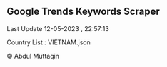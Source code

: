 

## Google Trends Keywords Scraper 
 
Last Update 12-05-2023 , 22:57:13

Country List :
VIETNAM.json



© Abdul Muttaqin 
